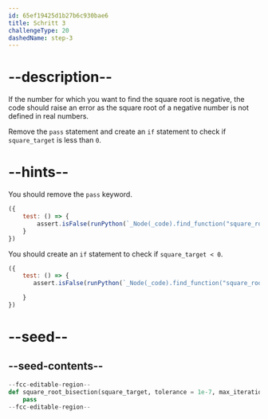 ```yaml
---
id: 65ef19425d1b27b6c930bae6
title: Schritt 3
challengeType: 20
dashedName: step-3
---
```


# --description--

If the number for which you want to find the square root is negative, the code should raise an error as the square root of a negative number is not defined in real numbers.

Remove the `pass` statement and create an `if` statement to check if `square_target` is less than `0`.

# --hints--

You should remove the `pass` keyword.

```js
({
    test: () => {
        assert.isFalse(runPython(`_Node(_code).find_function("square_root_bisection").has_pass()`))
    }
})
```

You should create an `if` statement to check if `square_target < 0`.

```js
({
    test: () => {
       assert.isFalse(runPython(`_Node(_code).find_function("square_root_bisection").find_if("square_target < 0").is_empty()`))

    }
})
```

# --seed--

## --seed-contents--

```py
--fcc-editable-region--
def square_root_bisection(square_target, tolerance = 1e-7, max_iterations = 100):
    pass
--fcc-editable-region--
```
